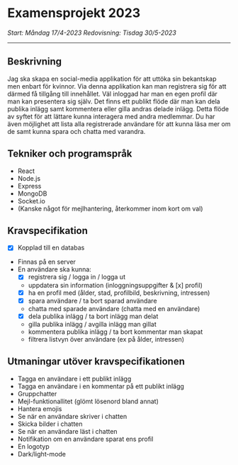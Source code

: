 # Examensprojekt 2023

*Start: Måndag 17/4-2023*
*Redovisning: Tisdag 30/5-2023*

---

## Beskrivning
Jag ska skapa en social-media applikation för att uttöka sin bekantskap men enbart för kvinnor. Via denna applikation kan man registrera sig för att därmed få tillgång till innehållet. Väl inloggad har man en egen profil där man kan presentera sig själv. Det finns ett publikt flöde där man kan dela publika inlägg samt kommentera eller gilla andras delade inlägg. Detta flöde av syftet för att lättare kunna interagera med andra medlemmar. Du har även möjlighet att lista alla registrerade användare för att kunna läsa mer om de samt kunna spara och chatta med varandra. 

## Tekniker och programspråk
- React
- Node.js
- Express
- MongoDB
- Socket.io
- (Kanske något för mejlhantering, återkommer inom kort om val)

## Kravspecifikation
- [x] Kopplad till en databas
- Finnas på en server
- En användare ska kunna: 
  - [x] registrera sig / logga in / logga ut
  - uppdatera sin information (inloggningsuppgifter & [x] profil)
  - [x] ha en profil med (ålder, stad, profilbild, beskrivning, intressen)
  - [x] spara användare / ta bort sparad användare
  - chatta med sparade användare (chatta med en användare)
  - [x] dela publika inlägg / ta bort inlägg man delat
  - gilla publika inlägg / avgilla inlägg man gillat
  - kommentera publika inlägg / ta bort kommentar man skapat
  - filtrera listvyn över användare (ex på ålder, intressen)


## Utmaningar utöver kravspecifikationen
- Tagga en användare i ett publikt inlägg
- Tagga en användare i en kommentar på ett publikt inlägg
- Gruppchatter
- Mejl-funktionallitet (glömt lösenord bland annat)
- Hantera emojis
- Se när en användare skriver i chatten
- Skicka bilder i chatten
- Se när en användare läst i chatten
- Notifikation om en användare sparat ens profil
- En logotyp
- Dark/light-mode

